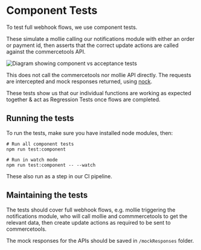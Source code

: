 # Component Tests

To test full webhook flows, we use component tests.

These simulate a mollie calling our notifications module with either an order or payment id, then asserts that the correct update actions are called against the commercetools API.

![Diagram showing component vs acceptance tests](./component_testing.png)

This does not call the commercetools nor mollie API directly. The requests are intercepted and mock responses returned, using [nock](https://github.com/nock/nock).

These tests show us that our individual functions are working as expected together & act as Regression Tests once flows are completed.

## Running the tests

To run the tests, make sure you have installed node modules, then:

```
# Run all component tests
npm run test:component

# Run in watch mode
npm run test:component -- --watch
```

These also run as a step in our CI pipeline.

## Maintaining the tests

The tests should cover full webhook flows, e.g. mollie triggering the notifications module, who will call mollie and commmercetools to get the relevant data, then create update actions as required to be sent to commercetools.

The mock responses for the APIs should be saved in `/mockResponses` folder.
